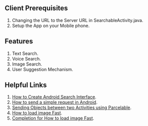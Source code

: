 ## Client Prerequisites
1. Changing the URL to the Server URL in SearchableActivity.java.
2. Setup the App on your Mobile phone.

## Features
1. Text Search.
2. Voice Search.
3. Image Search.
4. User Suggestion Mechanism.

## Helpful Links
1. [How to Create Android Search Interface](https://developer.android.com/guide/topics/search/search-dialog).
2. [How to send a simple request in Android](https://developer.android.com/training/volley/simple.html).
3. [Sending Objects between two Activities using Parcelable](https://www.vogella.com/tutorials/AndroidParcelable/article.html).
4. [How to load image Fast](https://stackoverflow.com/questions/43156864/bitmap-loading-very-slow/43156914).
5. [Completion for How to load image Fast](https://github.com/bumptech/glide).